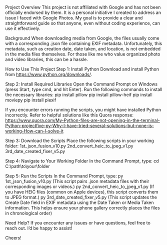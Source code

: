 Project Overview
This project is not affiliated with Google and has not been officially endorsed by them. It is a personal initiative I created to address an issue I faced with Google Photos. My goal is to provide a clear and straightforward guide so that anyone, even without coding experience, can use it effectively.

Background
When downloading media from Google, the files usually come with a corresponding .json file containing EXIF metadata. Unfortunately, this metadata, such as creation date, date taken, and location, is not embedded in the media files themselves. For those like me who value organized photo and video libraries, this can be a hassle.

How to Use This Project
Step 1: Install Python
Download and install Python from https://www.python.org/downloads/.


Step 2: Install Required Libraries
Open the Command Prompt on Windows (press Start, type cmd, and hit Enter).
Run the following commands to install the necessary libraries:
pip install pillow
pip install pillow-heif
pip install moviepy
pip install piexif

If you encounter errors running the scripts, you might have installed Python incorrectly. Refer to helpful solutions like this Quora response: https://www.quora.com/My-Python-files-are-not-opening-in-the-terminal-Python-projectfive-py-Why-I-have-tried-several-solutions-but-none-is-working-How-can-I-solve-it

Step 3: Download the Scripts
Place the following scripts in your working folder:
1st_json_fusion_v10.py
2nd_convert_heic_to_jpeg_v1.py
3rd_date_created_fixer_v5.py

Step 4: Navigate to Your Working Folder
In the Command Prompt, type:
cd C:\path\to\your\folder

Step 5: Run the Scripts
In the Command Prompt, type:
py 1st_json_fusion_v10.py (This script pairs .json metadata files with their corresponding images or videos.)
py 2nd_convert_heic_to_jpeg_v1.py (If you have HEIC files (common on Apple devices), this script converts them to JPEG format.)
py 3rd_date_created_fixer_v5.py (This script updates the Create Date field in EXIF metadata using the Date Taken or Media Taken information. This helps ensure your phone gallery correctly places the files in chronological order)

Need Help?
If you encounter any issues or have questions, feel free to reach out. I’d be happy to assist!

Cheers!
